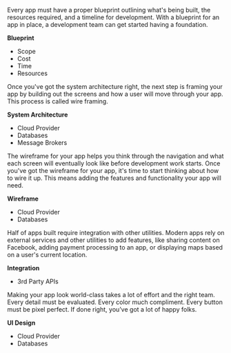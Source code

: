 Every app must have a proper blueprint outlining what's being built, the resources required, and a timeline for development. With a blueprint for an app in place, a development team can get started having a foundation. 

**Blueprint**
- Scope
- Cost
- Time
- Resources

Once you've got the system architecture right, the next step is framing your app by building out the screens and how a user will move through your app. This process is called wire framing.

**System Architecture**
- Cloud Provider
- Databases
- Message Brokers

The wireframe for your app helps you think through the navigation and what each screen will eventually look like before development work starts. Once you've got the wireframe for your app, it's time to start thinking about how to wire it up. This means adding the features and functionality your app will need.

**Wireframe**
- Cloud Provider
- Databases

Half of apps built require integration with other utilities. Modern apps rely on external services and other utilities to add features, like sharing content on Facebook, adding payment processing to an app, or displaying maps based on a user's current location.

**Integration**
- 3rd Party APIs

Making your app look world-class takes a lot of effort and the right team. Every detail must be evaluated. Every color much compliment. Every button must be pixel perfect. If done right, you’ve got a lot of happy folks. 

**UI Design**
- Cloud Provider
- Databases


 
